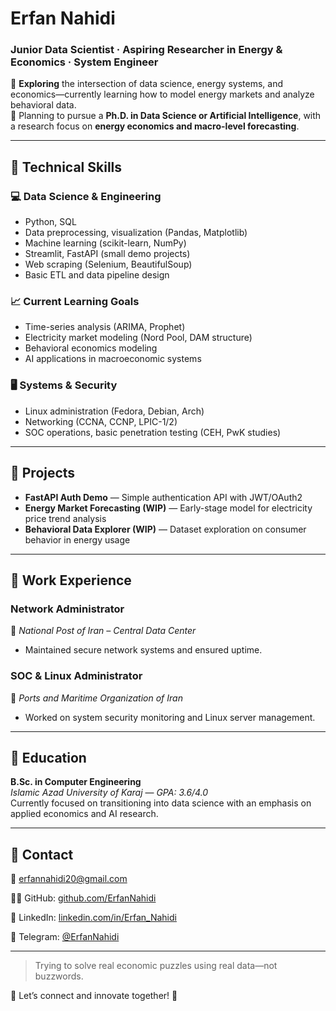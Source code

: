 # **Erfan Nahidi**  
### Junior Data Scientist · Aspiring Researcher in Energy & Economics · System Engineer  

📌 **Exploring** the intersection of data science, energy systems, and economics—currently learning how to model energy markets and analyze behavioral data.  
🎯 Planning to pursue a **Ph.D. in Data Science or Artificial Intelligence**, with a research focus on **energy economics and macro-level forecasting**.  

---

## 🔹 Technical Skills

### 💻 **Data Science & Engineering**  
- Python, SQL  
- Data preprocessing, visualization (Pandas, Matplotlib)  
- Machine learning (scikit-learn, NumPy)  
- Streamlit, FastAPI (small demo projects)  
- Web scraping (Selenium, BeautifulSoup)  
- Basic ETL and data pipeline design  

### 📈 **Current Learning Goals**  
- Time-series analysis (ARIMA, Prophet)  
- Electricity market modeling (Nord Pool, DAM structure)  
- Behavioral economics modeling  
- AI applications in macroeconomic systems  

### 🖥️ **Systems & Security**  
- Linux administration (Fedora, Debian, Arch)  
- Networking (CCNA, CCNP, LPIC-1/2)  
- SOC operations, basic penetration testing (CEH, PwK studies)

---

## 🔹 Projects

- **FastAPI Auth Demo** — Simple authentication API with JWT/OAuth2  
- **Energy Market Forecasting (WIP)** — Early-stage model for electricity price trend analysis  
- **Behavioral Data Explorer (WIP)** — Dataset exploration on consumer behavior in energy usage  

---

## 🔹 Work Experience

### **Network Administrator**  
📍 *National Post of Iran – Central Data Center*  
- Maintained secure network systems and ensured uptime.

### **SOC & Linux Administrator**  
📍 *Ports and Maritime Organization of Iran*  
- Worked on system security monitoring and Linux server management.

---

## 🔹 Education  
**B.Sc. in Computer Engineering**  
*Islamic Azad University of Karaj* — *GPA: 3.6/4.0*  
Currently focused on transitioning into data science with an emphasis on applied economics and AI research.

---

## 🔹 Contact  
📧 erfannahidi20@gmail.com 

🧑‍💻 GitHub: [github.com/ErfanNahidi](https://github.com/ErfanNahidi)  

🔗 LinkedIn: [linkedin.com/in/Erfan_Nahidi](https://linkedin.com/in/ErfanNahidi)  

📨 Telegram: [@ErfanNahidi](https://t.me/cro0w)

---

> Trying to solve real economic puzzles using real data—not buzzwords.


💬 Let’s connect and innovate together! 🚀
